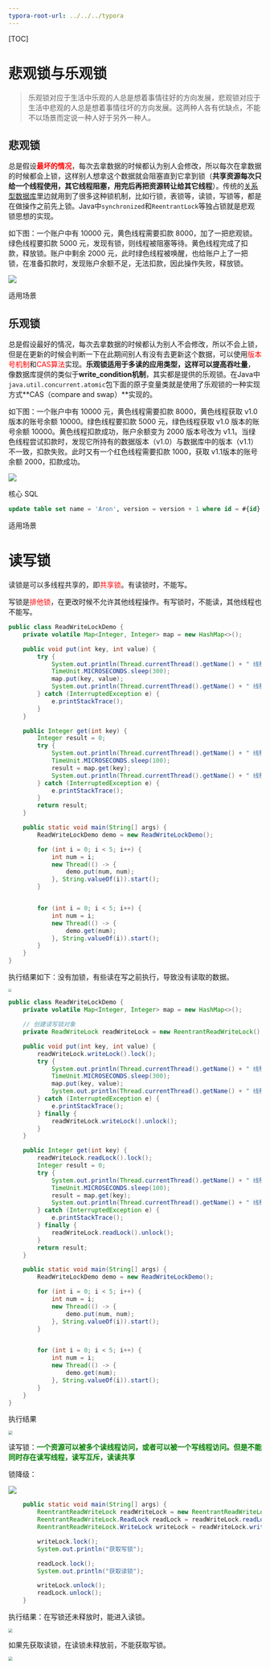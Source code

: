 ```yaml
---
typora-root-url: ../../../typora
---
```


[TOC]

# 悲观锁与乐观锁



> 乐观锁对应于生活中乐观的人总是想着事情往好的方向发展，悲观锁对应于生活中悲观的人总是想着事情往坏的方向发展。这两种人各有优缺点，不能不以场景而定说一种人好于另外一种人。



## 悲观锁

总是假设<font color=red>**最坏的情况**</font>，每次去拿数据的时候都认为别人会修改，所以每次在拿数据的时候都会上锁，这样别人想拿这个数据就会阻塞直到它拿到锁（**共享资源每次只给一个线程使用，其它线程阻塞，用完后再把资源转让给其它线程**）。传统的[关系型数据库](https://www.zhihu.com/search?q=关系型数据库&search_source=Entity&hybrid_search_source=Entity&hybrid_search_extra={"sourceType"%3A"article"%2C"sourceId"%3A"40211594"})里边就用到了很多这种锁机制，比如行锁，表锁等，读锁，写锁等，都是在做操作之前先上锁。Java中`synchronized`和`ReentrantLock`等独占锁就是悲观锁思想的实现。



如下图：一个账户中有 10000 元，黄色线程需要扣款 8000，加了一把悲观锁。绿色线程要扣款 5000 元，发现有锁，则线程被阻塞等待。黄色线程完成了扣款，释放锁。账户中剩余 2000 元，此时绿色线程被唤醒，也给账户上了一把锁，在准备扣款时，发现账户余额不足，无法扣款，因此操作失败，释放锁。

![](/images/juc/WX20230218-191759@2x.png)



适用场景



## 乐观锁

总是假设最好的情况，每次去拿数据的时候都认为别人不会修改，所以不会上锁，但是在更新的时候会判断一下在此期间别人有没有去更新这个数据，可以使用<font color=red>版本号机制</font>和<font color=red>CAS算法</font>实现。**乐观锁适用于多读的应用类型，这样可以提高吞吐量**，像数据库提供的类似于**write_condition机制**，其实都是提供的乐观锁。在Java中`java.util.concurrent.atomic`包下面的原子变量类就是使用了乐观锁的一种实现方式**CAS（compare and swap）**实现的。



如下图：一个账户中有 10000 元，黄色线程需要扣款 8000，黄色线程获取 v1.0 版本的账号余额 10000。绿色线程要扣款 5000 元，绿色线程获取 v1.0 版本的账号余额 10000。黄色线程扣款成功，账户余额变为 2000 版本号改为 v1.1。当绿色线程尝试扣款时，发现它所持有的数据版本（v1.0）与数据库中的版本（v1.1）不一致，扣款失败。此时又有一个红色线程需要扣款 1000，获取 v1.1版本的账号余额 2000，扣款成功。

![](/images/juc/WX20230218-191816@2x.png)

核心 SQL

```sql
update table set name = 'Aron', version = version + 1 where id = #{id} and version = #{version};  
```



适用场景





# 读写锁

读锁是可以多线程共享的，即<font color=red>共享锁</font>。有读锁时，不能写。

写锁是<font color=red>排他锁</font>，在更改时候不允许其他线程操作。有写锁时，不能读，其他线程也不能写。



```java
public class ReadWriteLockDemo {
    private volatile Map<Integer, Integer> map = new HashMap<>();

    public void put(int key, int value) {
        try {
            System.out.println(Thread.currentThread().getName() + " 线程正在写操作,key:" + key);
            TimeUnit.MICROSECONDS.sleep(300);
            map.put(key, value);
            System.out.println(Thread.currentThread().getName() + " 线程写完了,key:" + key);
        } catch (InterruptedException e) {
            e.printStackTrace();
        }
    }

    public Integer get(int key) {
        Integer result = 0;
        try {
            System.out.println(Thread.currentThread().getName() + " 线程正在读操作,key:" + key);
            TimeUnit.MICROSECONDS.sleep(100);
            result = map.get(key);
            System.out.println(Thread.currentThread().getName() + " 线程读完了,key:" + key + "\tresult:" + result);
        } catch (InterruptedException e) {
            e.printStackTrace();
        }
        return result;
    }

    public static void main(String[] args) {
        ReadWriteLockDemo demo = new ReadWriteLockDemo();

        for (int i = 0; i < 5; i++) {
            int num = i;
            new Thread(() -> {
                demo.put(num, num);
            }, String.valueOf(i)).start();
        }


        for (int i = 0; i < 5; i++) {
            int num = i;
            new Thread(() -> {
                demo.get(num);
            }, String.valueOf(i)).start();
        }
    }
}
```

 

执行结果如下：没有加锁，有些读在写之前执行，导致没有读取的数据。

<img src="/images/juc/WX20230218-214749@2x.png" style="zoom: 40%;" />





```java
public class ReadWriteLockDemo {
    private volatile Map<Integer, Integer> map = new HashMap<>();

    // 创建读写锁对象
    private ReadWriteLock readWriteLock = new ReentrantReadWriteLock();

    public void put(int key, int value) {
        readWriteLock.writeLock().lock();
        try {
            System.out.println(Thread.currentThread().getName() + " 线程正在写操作,key:" + key);
            TimeUnit.MICROSECONDS.sleep(300);
            map.put(key, value);
            System.out.println(Thread.currentThread().getName() + " 线程写完了,key:" + key);
        } catch (InterruptedException e) {
            e.printStackTrace();
        } finally {
            readWriteLock.writeLock().unlock();
        }
    }

    public Integer get(int key) {
        readWriteLock.readLock().lock();
        Integer result = 0;
        try {
            System.out.println(Thread.currentThread().getName() + " 线程正在读操作,key:" + key);
            TimeUnit.MICROSECONDS.sleep(100);
            result = map.get(key);
            System.out.println(Thread.currentThread().getName() + " 线程读完了,key:" + key + "\tresult:" + result);
        } catch (InterruptedException e) {
            e.printStackTrace();
        } finally {
            readWriteLock.readLock().unlock();
        }
        return result;
    }

    public static void main(String[] args) {
        ReadWriteLockDemo demo = new ReadWriteLockDemo();

        for (int i = 0; i < 5; i++) {
            int num = i;
            new Thread(() -> {
                demo.put(num, num);
            }, String.valueOf(i)).start();
        }


        for (int i = 0; i < 5; i++) {
            int num = i;
            new Thread(() -> {
                demo.get(num);
            }, String.valueOf(i)).start();
        }
    }
}
```



执行结果

<img src="/images/juc/WX20230218-215247@2x.png" style="zoom:50%;" />



读写锁：<font color=green>**一个资源可以被多个读线程访问，或者可以被一个写线程访问。但是不能同时存在读写线程，读写互斥，读读共享**</font>



锁降级：

![](/images/juc/WX20230219-160807@2x.png)



```java
    public static void main(String[] args) {
        ReentrantReadWriteLock readWriteLock = new ReentrantReadWriteLock();
        ReentrantReadWriteLock.ReadLock readLock = readWriteLock.readLock();
        ReentrantReadWriteLock.WriteLock writeLock = readWriteLock.writeLock();

        writeLock.lock();
        System.out.println("获取写锁");

        readLock.lock();
        System.out.println("获取读锁");

        writeLock.unlock();
        readLock.unlock();
    }
```

执行结果：在写锁还未释放时，能进入读锁。

<img src="/images/juc/WX20230219-161129@2x.png" style="zoom:50%;" />





如果先获取读锁，在读锁未释放前，不能获取写锁。

<img src="/images/juc/WX20230219-161252@2x.png" style="zoom:50%;" />